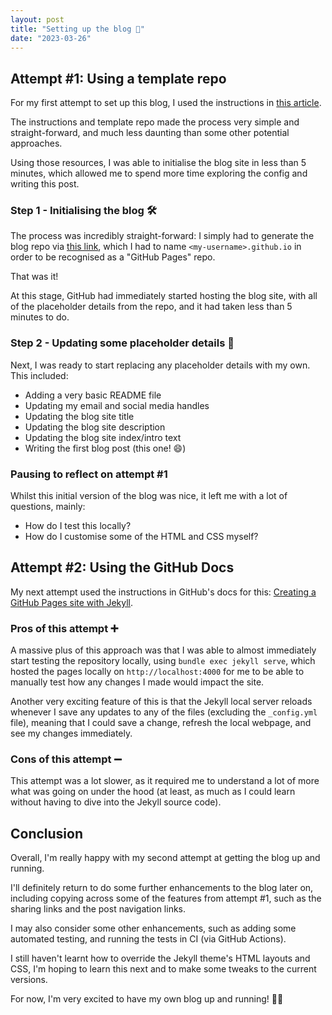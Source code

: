 ```yaml
---
layout: post
title: "Setting up the blog 📔"
date: "2023-03-26"
---
```


## Attempt #1: Using a template repo

For my first attempt to set up this blog, I used the instructions in [this article](https://chadbaldwin.net/2021/03/14/how-to-build-a-sql-blog.html).

The instructions and template repo made the process very simple and straight-forward, and much less daunting than some other potential approaches.

Using those resources, I was able to initialise the blog site in less than 5 minutes, which allowed me to spend more time exploring the config and writing this post.

### Step 1 - Initialising the blog 🛠️

The process was incredibly straight-forward: I simply had to generate the blog repo via [this link](https://github.com/chadbaldwin/simple-blog-bootstrap/generate), which I had to name `<my-username>.github.io` in order to be recognised as a "GitHub Pages" repo.

That was it!

At this stage, GitHub had immediately started hosting the blog site, with all of the placeholder details from the repo, and it had taken less than 5 minutes to do.

### Step 2 - Updating some placeholder details 📃

Next, I was ready to start replacing any placeholder details with my own. This included:

- Adding a very basic README file
- Updating my email and social media handles
- Updating the blog site title
- Updating the blog site description
- Updating the blog site index/intro text
- Writing the first blog post (this one! 😄)

### Pausing to reflect on attempt #1

Whilst this initial version of the blog was nice, it left me with a lot of questions, mainly:
- How do I test this locally?
- How do I customise some of the HTML and CSS myself?

## Attempt #2: Using the GitHub Docs

My next attempt used the instructions in GitHub's docs for this: [Creating a GitHub Pages site with Jekyll](https://docs.github.com/en/pages/setting-up-a-github-pages-site-with-jekyll/creating-a-github-pages-site-with-jekyll).

### Pros of this attempt ➕

A massive plus of this approach was that I was able to almost immediately start testing the repository locally, using `bundle exec jekyll serve`, which hosted the pages locally on `http://localhost:4000` for me to be able to manually test how any changes I made would impact the site.

Another very exciting feature of this is that the Jekyll local server reloads whenever I save any updates to any of the files (excluding the `_config.yml` file), meaning that I could save a change, refresh the local webpage, and see my changes immediately.

### Cons of this attempt ➖

This attempt was a lot slower, as it required me to understand a lot of more what was going on under the hood (at least, as much as I could learn without having to dive into the Jekyll source code).

## Conclusion

Overall, I'm really happy with my second attempt at getting the blog up and running.

I'll definitely return to do some further enhancements to the blog later on, including copying across some of the features from attempt #1, such as the sharing links and the post navigation links.

I may also consider some other enhancements, such as adding some automated testing, and running the tests in CI (via GitHub Actions).

I still haven't learnt how to override the Jekyll theme's HTML layouts and CSS, I'm hoping to learn this next and to make some tweaks to the current versions.

For now, I'm very excited to have my own blog up and running! 🥳🎉
